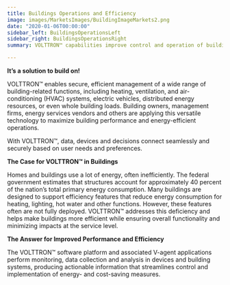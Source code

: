 ```yaml
---
title: Buildings Operations and Efficiency
image: images/MarketsImages/BuildingImageMarkets2.png
date: "2020-01-06T00:00:00"
sidebar_left: BuildingsOperationsLeft
sidebar_right: BuildingsOperationsRight
summary: VOLTTRON™ capabilities improve control and operation of building devices and systems, leading to enhanced performance and energy efficiency.

---
```


  
  **It’s a solution to build on!**  

   VOLTTRON™ enables secure, efficient management of a wide range of building-related functions, including heating, ventilation, and air-conditioning (HVAC) systems, electric vehicles, distributed energy resources, or even whole building loads. Building owners, management firms, energy services vendors and others are applying this versatile technology to maximize building performance and energy-efficient operations.

With VOLTTRON™, data, devices and decisions connect seamlessly and securely based on user needs and preferences.


**The Case for VOLTTRON™ in Buildings**

Homes and buildings use a lot of energy, often inefficiently. The federal government estimates that structures account for approximately 40 percent of the nation’s total primary energy consumption. Many buildings are designed to support efficiency features that reduce energy consumption for heating, lighting, hot water and other functions. However, these features often are not fully deployed. VOLTTRON™ addresses this deficiency and helps make buildings more efficient while ensuring overall functionality and minimizing impacts at the service level.  

**The Answer for Improved Performance and Efficiency**

The VOLTTRON™ software platform and associated V-agent applications perform monitoring, data collection and analysis in devices and building systems, producing actionable information that streamlines control and implementation of energy- and cost-saving measures.